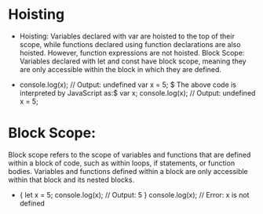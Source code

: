 # Hoisting
- Hoisting: Variables declared with var are hoisted to the top of their scope, while functions declared using function declarations are also hoisted. However, function expressions are not hoisted.
Block Scope: Variables declared with let and const have block scope, meaning they are only accessible within the block in which they are defined.

- console.log(x); // Output: undefined
var x = 5;
 $ The above code is interpreted by JavaScript as:$
        var x;
        console.log(x); // Output: undefined
        x = 5;

# Block Scope:
Block scope refers to the scope of variables and functions that are defined within a block of code, such as within loops, if statements, or function bodies. Variables and functions defined within a block are only accessible within that block and its nested blocks.
- {
    let x = 5;
    console.log(x); // Output: 5
}
console.log(x); // Error: x is not defined
